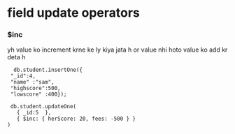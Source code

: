 # field update operators 
### $inc 
yh value ko increment krne ke ly kiya jata h or value nhi hoto value ko add kr deta h 
```
  db.student.insertOne({
 "_id":4,
 "name" :"sam",
 "highscore":500,
 "lowscore" :400});
 
 db.student.updateOne(
   { _id:5  },
   { $inc: { herScore: 20, fees: -500 } }
)
```
